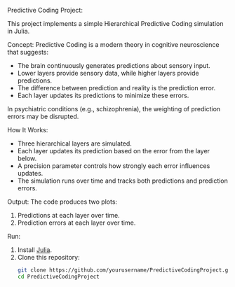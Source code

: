 Predictive Coding Project:

This project implements a simple Hierarchical Predictive Coding simulation in Julia.

 Concept:
Predictive Coding is a modern theory in cognitive neuroscience that suggests:
- The brain continuously generates predictions about sensory input.
- Lower layers provide sensory data, while higher layers provide predictions.
- The difference between prediction and reality is the prediction error.
- Each layer updates its predictions to minimize these errors.

In psychiatric conditions (e.g., schizophrenia), the weighting of prediction errors may be disrupted.

How It Works:
- Three hierarchical layers are simulated.
- Each layer updates its prediction based on the error from the layer below.
- A precision parameter controls how strongly each error influences updates.
- The simulation runs over time and tracks both predictions and prediction errors.

Output:
The code produces two plots:
1. Predictions at each layer over time.
2. Prediction errors at each layer over time.


Run:
1. Install [Julia](https://julialang.org/downloads/).
2. Clone this repository:
   ```bash
   git clone https://github.com/yourusername/PredictiveCodingProject.git
   cd PredictiveCodingProject
